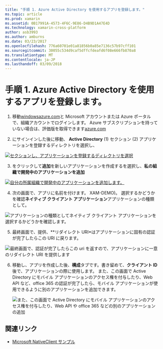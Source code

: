 ```yaml
---
title: "手順 1. Azure Active Directory を使用するアプリを登録します。"
ms.topic: article
ms.prod: xamarin
ms.assetid: 0B17991A-4573-4F6C-9E86-D4B9D1A47E4D
ms.technology: xamarin-cross-platform
author: asb3993
ms.author: amburns
ms.date: 03/23/2017
ms.openlocfilehash: 776a60701e01a81856b0a85e7136c57b97cff101
ms.sourcegitcommit: 30055c534d9caf5dffcfdeafd6f08e666fb870a8
ms.translationtype: MT
ms.contentlocale: ja-JP
ms.lasthandoff: 03/09/2018
---
```

# <a name="step-1-register-an-app-to-use-azure-active-directory"></a>手順 1. Azure Active Directory を使用するアプリを登録します。

1. 移動[windowsazure.com](https://manage.windowsazure.com)と Microsoft アカウントまたは Azure ポータルで、組織アカウントでログインします。 Azure サブスクリプションを持っていない場合は、評価版を取得できます[azure.com](http://www.azure.com)

2. にサインインした後に移動、 **Active Directory** (1) セクション (2) アプリケーションを登録するディレクトリを選択し、

  [ ![](register-images/01.-active-directory-in-azure-portal-sml.jpg "セクションし、アプリケーションを登録するディレクトリを選択")](register-images/01.-active-directory-in-azure-portal.jpg#lightbox)

3. をクリックして**追加**を新しいアプリケーションを作成するを選択し、**私の組織で開発中のアプリケーションを追加**

  [ ![](register-images/02.-add-new-application-sml.jpg "自分の所属組織で開発中のアプリケーションを追加します。")](register-images/02.-add-new-application.jpg#lightbox)

4. 次の画面で、アプリに名前を付けます。 XAM-DEMO)。
  選択するかどうかを確認**ネイティブ クライアント アプリケーション**アプリケーションの種類として。

  ![](register-images/03.-app-name.jpg "アプリケーションの種類としてネイティブ クライアント アプリケーションを選択するかどうかを確認します。")

5. 最終画面で、提供、**リダイレクト URI*はアプリケーションに固有の認証が完了したらこの URI に戻ります。

  ![](register-images/04.-app-redirect.jpg "最終画面で、認証が完了したらこの uri を返すので、アプリケーションに一意のリダイレクト URI を提供します")

6. 移動し、アプリを作成した後、**構成**タブです。書き留めて、**クライアント ID**後で、アプリケーションの際に使用します。 また、この画面で Active Directory にモバイル アプリケーションのアクセス権を付与したり、Web API など、office 365 の認証が完了したら、モバイル アプリケーションが使用できるように別のアプリケーションを追加できます。

    ![](register-images/05.-configure.jpg "また、この画面で Active Directory にモバイル アプリケーションのアクセス権を付与したり、Web API や office 365 などの別のアプリケーションの追加")



## <a name="related-links"></a>関連リンク

- [Microsoft NativeClient サンプル](https://github.com/AzureADSamples/NativeClient-MultiTarget-DotNet)
